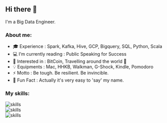 ## Hi there 👋

I'm a Big Data Engineer.

### About me:

- 🎓 Experience : Spark, Kafka, Hive, GCP, Bigquery, SQL, Python, Scala
- 💻 I’m currently reading : Public Speaking for Success
- 🧩 Interested in : BitCoin, Travelling around the world 🚀
- 💡 Equipments : Mac, HHKB, Walkman, G-Shock, Kindle, Pomodoro
- ⚡ Motto : Be tough. Be resilient. Be invincible.
- 👨 Fun Fact : Actually it's very easy to 'say' my name.

### My skills:

<img src="https://go-skill-icons.vercel.app/api/icons?i=linux,ubuntu,redhat,debian,bsd,bash,vim,md,notion,github,apple&theme=light" title="skills"/>
<br>
<img src="https://go-skill-icons.vercel.app/api/icons?i=java,scala,python,php,lua,ruby,vscode,idea,kafka,elasticsearch,mongodb,mysql,postgres,redis,terraform&theme=light" title="skills"/>
<br>
<img src="https://go-skill-icons.vercel.app/api/icons?i=aws,gcp,git,gitlab,ansible,docker,jenkins,maven,latex,html,nginx,spring,hibernate,sklearn,regex&theme=light" title="skills"/>
